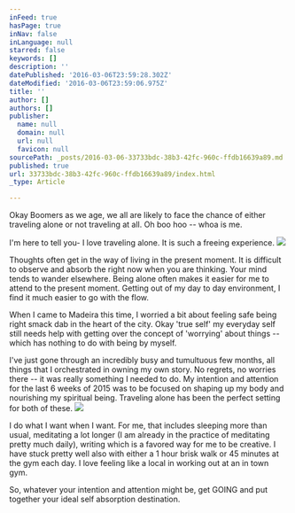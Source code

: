 ```yaml
---
inFeed: true
hasPage: true
inNav: false
inLanguage: null
starred: false
keywords: []
description: ''
datePublished: '2016-03-06T23:59:28.302Z'
dateModified: '2016-03-06T23:59:06.975Z'
title: ''
author: []
authors: []
publisher:
  name: null
  domain: null
  url: null
  favicon: null
sourcePath: _posts/2016-03-06-33733bdc-38b3-42fc-960c-ffdb16639a89.md
published: true
url: 33733bdc-38b3-42fc-960c-ffdb16639a89/index.html
_type: Article

---
```

Okay Boomers as we age, we all are likely to face the chance of either traveling alone or not traveling at all. Oh boo hoo -- whoa is me.

I'm here to tell you- I love traveling alone. It is such a freeing experience. ![](https://the-grid-user-content.s3-us-west-2.amazonaws.com/a7c3e969-f6a1-4c62-8ed8-d4ccea7cc75a.jpg)

Thoughts often get in the way of living in the present moment. It is difficult to observe and absorb the right now when you are thinking. Your mind tends to wander elsewhere. Being alone often makes it easier for me to attend to the present moment. Getting out of my day to day environment, I find it much easier to go with the flow.

When I came to Madeira this time, I worried a bit about feeling safe being right smack dab in the heart of the city. Okay 'true self' my everyday self still needs help with getting over the concept of 'worrying' about things -- which has nothing to do with being by myself.

I've just gone through an incredibly busy and tumultuous few months, all things that I orchestrated in owning my own story. No regrets, no worries there -- it was really something I needed to do. My intention and attention for the last 6 weeks of 2015 was to be focused on shaping up my body and nourishing my spiritual being. Traveling alone has been the perfect setting for both of these.
![](https://the-grid-user-content.s3-us-west-2.amazonaws.com/bb10fdfe-7510-455c-8430-17964f615687.jpg)

I do what I want when I want. For me, that includes sleeping more than usual, meditating a lot longer (I am already in the practice of meditating pretty much daily), writing which is a favored way for me to be creative. I have stuck pretty well also with either a 1 hour brisk walk or 45 minutes at the gym each day. I love feeling like a local in working out at an in town gym.

So, whatever your intention and attention might be, get GOING and put together your ideal self absorption destination.
